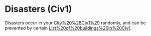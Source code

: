 # Disasters (Civ1)

Disasters occur in your [City%20%28Civ1%29](cities) randomly, and can be prevented by certain [List%20of%20buildings%20in%20Civ1](buildings).